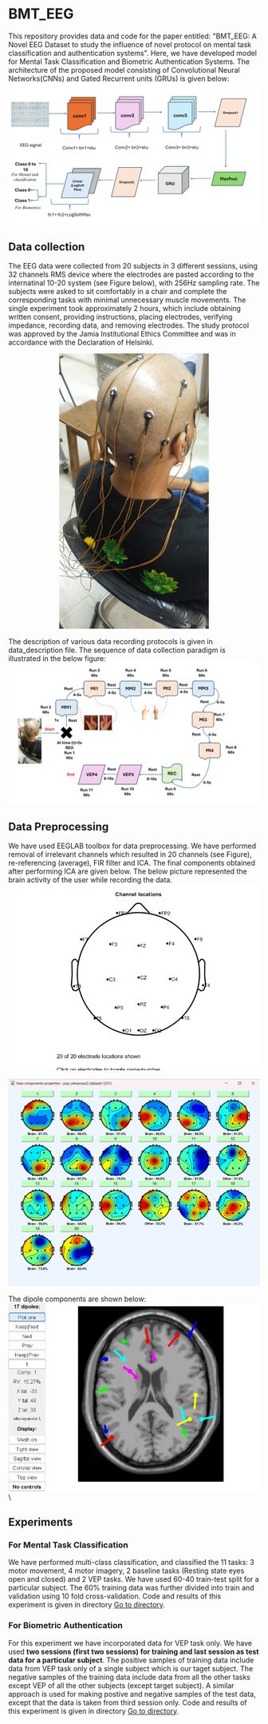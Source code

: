 # BMT_EEG
This repository provides data and code for the paper entitled: "BMT_EEG: A Novel EEG Dataset to study the influence of novel protocol on mental task classification and authentication systems".
Here, we have developed model for Mental Task Classification and Biometric Authentication Systems. The architecture of the proposed model consisting of Convolutional Neural Networks(CNNs) and Gated Recurrent units (GRUs) is given below:
![Alt text](eeg_cnn_gru_architecture.png)

## Data collection
The EEG data were collected from 20 subjects in 3 different sessions, using 32 channels RMS device where the electrodes are pasted according to the internatinal 10-20 system (see Figure below), with 256Hz sampling rate. The subjects were asked to sit comfortably in a chair and complete the corresponding tasks with minimal unnecessary muscle movements. The single experiment took approximately 2 hours, which include obtaining written consent, providing instructions, placing electrodes, verifying impedance, recording data, and removing electrodes. The study protocol was approved by the Jamia Institutional Ethics Committee and was in accordance with the Declaration of Helsinki.

<div align="center">
    <img src="electrode_placement.png" alt="Alt text" width="300">
</div>

The description of various data recording protocols is given in data_description file. The sequence of data collection paradigm is illustrated in the below figure:
![Alt text](final_diagram_data_sequence.png)

## Data Preprocessing
We have used EEGLAB toolbox for data preprocessing. We have performed removal of irrelevant channels which resulted in 20 channels (see Figure), re-referencing (average), FIR filter and ICA. The final components obtained after performing ICA are given below. The below picture represented the brain activity of the user while recording the data.
![Alt text](electrodes_by_name.png)

![Alt text](all_components_brain_activity.png) 

The dipole components are shown below:
![Alt text](component_dipole.png)\

## Experiments
### For Mental Task Classification
We have performed multi-class classification, and classified the 11 tasks: 3 motor movement, 4 motor imagery, 2 baseline tasks (Resting state eyes open and closed) and 2 VEP tasks. We have used 60-40 train-test split for a particular subject. The 60% training data was further divided into train and validation using 10 fold cross-validation.
Code and results of this experiment is given in directory [Go to directory](./mtc_exp).


### For Biometric Authentication
For this experiment we have incorporated data for VEP task only. 
We have used **two sessions (first two sessions) for training and last session as test data for a particular subject**.
The positive samples of training data include data from VEP task only of a single subject which is our taget subject.
The negative samples of the training data include data from all the other tasks except VEP of all the other subjects (except target subject).
A similar approach is used for making postive and negative samples of the test data, except that the data is taken from third session only.
Code and results of this experiment is given in directory [Go to directory](./bmt_exp).


